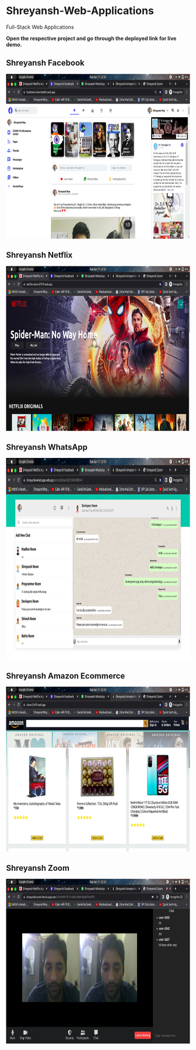# Shreyansh-Web-Applications
Full-Stack Web Applications

**Open the respective project and go through the deployed link for live demo.**




## Shreyansh Facebook

<img src="https://github.com/ShreyanshRoyGeek/Java-Logical_Programming/blob/main/shreyansh_fb.png?raw=true" width="950" height="450"/>

## Shreyansh Netflix

<img src="https://github.com/ShreyanshRoyGeek/Java-Logical_Programming/blob/main/shreyansh_netflix.png?raw=true" width="950" height="450"/>


## Shreyansh WhatsApp

<img src="https://github.com/ShreyanshRoyGeek/Java-Logical_Programming/blob/main/shreyansh_whatsapp.png?raw=true" width="950" height="550"/>


## Shreyansh Amazon Ecommerce

<img src="https://github.com/ShreyanshRoyGeek/Java-Logical_Programming/blob/main/shreyansh_amazon.png?raw=true" width="950" height="450"/>

## Shreyansh Zoom

<img src="https://github.com/ShreyanshRoyGeek/Java-Logical_Programming/blob/main/shreyansh_zoom.png?raw=true" width="950" height="450"/>









